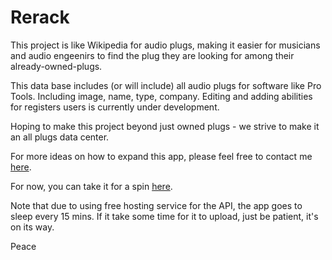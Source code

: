 # Rerack

This project is like Wikipedia for audio plugs, making it easier for musicians and audio engeenirs to find the plug they are looking for among their already-owned-plugs.

This data base includes (or will include) all audio plugs for software like Pro Tools. Including image, name, type, company. Editing and adding abilities for registers users is currently under development.

Hoping to make this project beyond just owned plugs - we strive to make it an all plugs data center.

For more ideas on how to expand this app, please feel free to contact me [here](https://github.com/YakovVazan).

For now, you can take it for a spin [here](https://rerack.netlify.com).

Note that due to using free hosting service for the API, the app  goes to sleep every 15 mins. If it take some time for it to upload, just be patient, it's on its way.

Peace 
